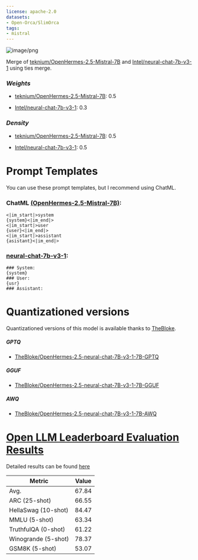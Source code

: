 ```yaml
---
license: apache-2.0
datasets:
- Open-Orca/SlimOrca
tags:
- mistral
---
```

![image/png](https://cdn-uploads.huggingface.co/production/uploads/6468ce47e134d050a58aa89c/x44nNbPTpv0zGTqA1Jb2q.png)

Merge of [teknium/OpenHermes-2.5-Mistral-7B](https://huggingface.co/teknium/OpenHermes-2.5-Mistral-7B) and [Intel/neural-chat-7b-v3-1](https://huggingface.co/Intel/neural-chat-7b-v3-1) using ties merge.

### *Weights*

- [teknium/OpenHermes-2.5-Mistral-7B](https://huggingface.co/teknium/OpenHermes-2.5-Mistral-7B): 0.5

- [Intel/neural-chat-7b-v3-1](https://huggingface.co/Intel/neural-chat-7b-v3-1): 0.3

### *Density*

- [teknium/OpenHermes-2.5-Mistral-7B](https://huggingface.co/teknium/OpenHermes-2.5-Mistral-7B): 0.5

- [Intel/neural-chat-7b-v3-1](https://huggingface.co/Intel/neural-chat-7b-v3-1): 0.5

# Prompt Templates

You can use these prompt templates, but I recommend using ChatML.

### ChatML [(OpenHermes-2.5-Mistral-7B)](https://huggingface.co/teknium/OpenHermes-2.5-Mistral-7B):

```
<|im_start|>system
{system}<|im_end|>
<|im_start|>user
{user}<|im_end|>
<|im_start|>assistant
{asistant}<|im_end|>
```

### [neural-chat-7b-v3-1](https://huggingface.co/Intel/neural-chat-7b-v3-1):

```
### System:
{system}
### User:
{usr}
### Assistant:
```

# Quantizationed versions

Quantizationed versions of this model is available thanks to [TheBloke](https://hf.co/TheBloke).

##### GPTQ

- [TheBloke/OpenHermes-2.5-neural-chat-7B-v3-1-7B-GPTQ](https://huggingface.co/TheBloke/OpenHermes-2.5-neural-chat-7B-v3-1-7B-GPTQ)

##### GGUF

- [TheBloke/OpenHermes-2.5-neural-chat-7B-v3-1-7B-GGUF](https://huggingface.co/TheBloke/OpenHermes-2.5-neural-chat-7B-v3-1-7B-GGUF)

##### AWQ

- [TheBloke/OpenHermes-2.5-neural-chat-7B-v3-1-7B-AWQ](https://huggingface.co/TheBloke/OpenHermes-2.5-neural-chat-7B-v3-1-7B-AWQ)


# [Open LLM Leaderboard Evaluation Results](https://huggingface.co/spaces/HuggingFaceH4/open_llm_leaderboard)
Detailed results can be found [here](https://huggingface.co/datasets/open-llm-leaderboard/details_Weyaxi__OpenHermes-2.5-neural-chat-7b-v3-1-7B)

| Metric                | Value                     |
|-----------------------|---------------------------|
| Avg.                  | 67.84   |
| ARC (25-shot)         | 66.55          |
| HellaSwag (10-shot)   | 84.47    |
| MMLU (5-shot)         | 63.34         |
| TruthfulQA (0-shot)   | 61.22   |
| Winogrande (5-shot)   | 78.37   |
| GSM8K (5-shot)        | 53.07        |

